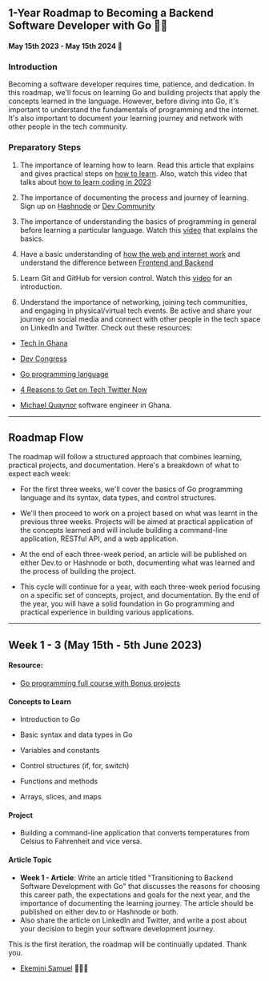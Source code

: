 

## 1-Year Roadmap to Becoming a Backend Software Developer with Go 👨‍💻


#### May 15th 2023 - May 15th 2024 🚀

### Introduction

Becoming a software developer requires time, patience, and dedication. In this roadmap, we'll focus on learning Go and building projects that apply the concepts learned in the language. However, before diving into Go, it's important to understand the fundamentals of programming and the internet. It's also important to document your learning journey and network with other people in the tech community.

### Preparatory Steps

1. The importance of learning how to learn. Read this article that explains and gives practical steps on [how to learn](https://zerotomastery.io/blog/how-to-learn-anything). Also, watch this video that talks about [how to learn coding in 2023](https://youtu.be/tcpO1UWP2Mg)

2. The importance of documenting the process and journey of learning. Sign up on [Hashnode](https://hashnode.com/) or [Dev Community](https://dev.to/)


3. The importance of understanding the basics of programming in general before learning a particular language. Watch this [video](https://youtu.be/zOjov-2OZ0E) that explains the basics.

4. Have a basic understanding of [how the web and internet work](https://youtu.be/hJHvdBlSxug) and understand the difference between [Frontend and Backend](https://youtu.be/EN6pkqiJ1as)

5. Learn Git and GitHub for version control. Watch this [video](https://youtu.be/tRZGeaHPoaw) for an introduction.

6. Understand the importance of networking, joining tech communities, and engaging in physical/virtual tech events. Be active and share your journey on social media and connect with other people in the tech space on LinkedIn and Twitter. Check out these resources:

- [Tech in Ghana](https://twitter.com/TechInGhana?s=09)

- [Dev Congress](http://www.devcongress.org/?s=09)

- [Go programming language](https://twitter.com/golang?s=09)

- [4 Reasons to Get on Tech Twitter Now](https://hanamakhlouf.medium.com/4-reasons-to-get-on-tech-twitter-now-cafc020ad5d8)

- [Michael Quaynor](https://www.linkedin.com/in/codemickey78) software engineer in Ghana.




---

## Roadmap Flow

The roadmap will follow a structured approach that combines learning, practical projects, and documentation. Here's a breakdown of what to expect each week:

- For the first three weeks, we'll cover the basics of Go programming language and its syntax, data types, and control structures.

- We'll then proceed to work on a project based on what was learnt in the previous three weeks. Projects will be aimed at practical application of the concepts learned and will include building a command-line application, RESTful API, and a web application.

- At the end of each three-week period, an article will be published on either Dev.to or Hashnode or both, documenting what was learned and the process of building the project.

- This cycle will continue for a year, with each three-week period focusing on a specific set of concepts, project, and documentation. By the end of the year, you will have a solid foundation in Go programming and practical experience in building various applications.

---

## Week 1 - 3 (May 15th - 5th June 2023)

#### Resource:

- [Go programming full course with Bonus projects](https://youtu.be/un6ZyFkqFKo)

#### Concepts to Learn

- Introduction to Go

- Basic syntax and data types in Go

- Variables and constants

- Control structures (if, for, switch)

- Functions and methods

- Arrays, slices, and maps

#### Project

- Building a command-line application that converts temperatures from Celsius to Fahrenheit and vice versa.

#### Article Topic



- **Week 1 - Article**: Write an article titled "Transitioning to Backend Software Development with Go" that discusses the reasons for choosing this career path, the expectations and goals for the next year, and the importance of documenting the learning journey. The article should be published on either dev.to or Hashnode or both.
- Also share the article on LinkedIn and Twitter, and write a post about your decision to begin your software development journey.

This is the first iteration, the roadmap will be continually updated. Thank you.

- [Ekemini Samuel](https://www.linkedin.com/in/ekemini-samuel-45062a1b4) 👨‍💻😎


